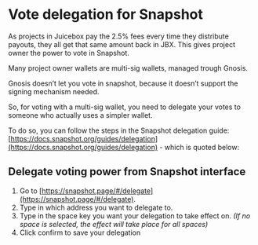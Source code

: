 # Vote delegation for Snapshot

As projects in Juicebox pay the 2.5% fees every time they distribute payouts, they all get that same amount back in JBX. This gives project owner the power to vote in Snapshot.

Many project owner wallets are multi-sig wallets, managed trough Gnosis.

Gnosis doesn’t let you vote in snapshot, because it doesn’t support the signing mechanism needed.

So, for voting with a multi-sig wallet, you need to delegate your votes to someone who actually uses a simpler wallet.

To do so, you can follow the steps in the Snapshot delegation guide: [https://docs.snapshot.org/guides/delegation](https://docs.snapshot.org/guides/delegation) - which is quoted below:

## Delegate voting power from Snapshot interface

1. Go to [https://snapshot.page/#/delegate](https://snapshot.page/#/delegate).
2. Type in which address you want to delegate to.
3. Type in the space key you want your delegation to take effect on. *(If no space is selected, the effect will take place for all spaces)*
4. Click confirm to save your delegation
